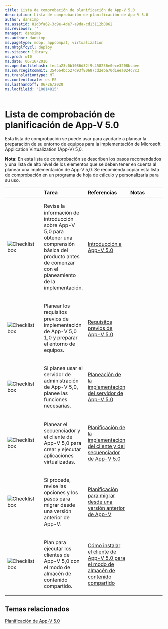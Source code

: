 ```yaml
---
title: Lista de comprobación de planificación de App-V 5.0
description: Lista de comprobación de planificación de App-V 5.0
author: dansimp
ms.assetid: 81d3fa62-3c9e-4de7-a9da-cd13112b0862
ms.reviewer: ''
manager: dansimp
ms.author: dansimp
ms.pagetype: mdop, appcompat, virtualization
ms.mktglfcycl: deploy
ms.sitesec: library
ms.prod: w10
ms.date: 06/16/2016
ms.openlocfilehash: fec4a23c0b1086d32f9c458256e0ece3208bcaee
ms.sourcegitcommit: 354664bc527d93f80687cd2eba70d1eea024c7c3
ms.translationtype: MT
ms.contentlocale: es-ES
ms.lasthandoff: 06/26/2020
ms.locfileid: "10814815"
---
```

# Lista de comprobación de planificación de App-V 5.0


Esta lista de comprobación se puede usar para ayudarle a planear la preparación de su entorno de equipos para la implementación de Microsoft Application Virtualization (App-V) 5,0.

**Nota:**  En esta lista de comprobación se describen los pasos recomendados y una lista de alto nivel de los elementos que se deben tener en cuenta al planear una implementación de App-V 5,0. Se recomienda copiar esta lista de comprobación en un programa de hoja de cálculo y personalizarla para su uso.

 

<table>
<colgroup>
<col width="25%" />
<col width="25%" />
<col width="25%" />
<col width="25%" />
</colgroup>
<thead>
<tr class="header">
<th align="left"></th>
<th align="left">Tarea</th>
<th align="left">Referencias</th>
<th align="left">Notas</th>
</tr>
</thead>
<tbody>
<tr class="odd">
<td align="left"><img src="images/checklistbox.gif" alt="Checklist box" /></td>
<td align="left"><p>Revise la información de introducción sobre App-V 5,0 para obtener una comprensión básica del producto antes de comenzar con el planeamiento de la implementación.</p></td>
<td align="left"><p><a href="getting-started-with-app-v-50--rtm.md" data-raw-source="[Getting Started with App-V 5.0](getting-started-with-app-v-50--rtm.md)">Introducción a App-V 5.0</a></p></td>
<td align="left"><p></p></td>
</tr>
<tr class="even">
<td align="left"><img src="images/checklistbox.gif" alt="Checklist box" /></td>
<td align="left"><p>Planear los requisitos previos de implementación de App-V 5,0 1,0 y preparar el entorno de equipos.</p></td>
<td align="left"><p><a href="app-v-50-prerequisites.md" data-raw-source="[App-V 5.0 Prerequisites](app-v-50-prerequisites.md)">Requisitos previos de App-V 5.0</a></p></td>
<td align="left"><p></p></td>
</tr>
<tr class="odd">
<td align="left"><img src="images/checklistbox.gif" alt="Checklist box" /></td>
<td align="left"><p>Si planea usar el servidor de administración de App-V 5,0, planee las funciones necesarias.</p></td>
<td align="left"><p><a href="planning-for-the-app-v-50-server-deployment.md" data-raw-source="[Planning for the App-V 5.0 Server Deployment](planning-for-the-app-v-50-server-deployment.md)">Planeación de la implementación del servidor de App-V 5.0</a></p></td>
<td align="left"><p></p></td>
</tr>
<tr class="even">
<td align="left"><img src="images/checklistbox.gif" alt="Checklist box" /></td>
<td align="left"><p>Planear el secuenciador y el cliente de App-V 5,0 para crear y ejecutar aplicaciones virtualizadas.</p></td>
<td align="left"><p><a href="planning-for-the-app-v-50-sequencer-and-client-deployment.md" data-raw-source="[Planning for the App-V 5.0 Sequencer and Client Deployment](planning-for-the-app-v-50-sequencer-and-client-deployment.md)">Planificación de la implementación del cliente y del secuenciador de App-V 5.0</a></p></td>
<td align="left"><p></p></td>
</tr>
<tr class="odd">
<td align="left"><img src="images/checklistbox.gif" alt="Checklist box" /></td>
<td align="left"><p>Si procede, revise las opciones y los pasos para migrar desde una versión anterior de App-V.</p></td>
<td align="left"><p><a href="planning-for-migrating-from-a-previous-version-of-app-v.md" data-raw-source="[Planning for Migrating from a Previous Version of App-V](planning-for-migrating-from-a-previous-version-of-app-v.md)">Planificación para migrar desde una versión anterior de App-V</a></p></td>
<td align="left"><p></p></td>
</tr>
<tr class="even">
<td align="left"><img src="images/checklistbox.gif" alt="Checklist box" /></td>
<td align="left"><p>Plan para ejecutar los clientes de App-V 5,0 con el modo de almacén de contenido compartido.</p></td>
<td align="left"><p><a href="how-to-install-the-app-v-50-client-for-shared-content-store-mode.md" data-raw-source="[How to Install the App-V 5.0 Client for Shared Content Store Mode](how-to-install-the-app-v-50-client-for-shared-content-store-mode.md)">Cómo instalar el cliente de App-V 5.0 para el modo de almacén de contenido compartido</a></p></td>
<td align="left"><p></p></td>
</tr>
</tbody>
</table>

 






## Temas relacionados


[Planificación de App-V 5.0](planning-for-app-v-50-rc.md)

 

 





